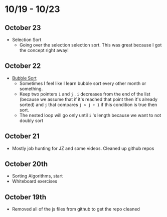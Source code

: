 # 10/19 - 10/23

## October 23

* Selection Sort
  * Going over the selection selection sort. This was great because I got the concept right away!

## October 22

* [Bubble Sort](../../algorithms/sort/bubble-sort.md)
  * Sometimes I feel like I learn bubble sort every other month or something.
  * Keep two pointers `i` and `j` . `i` decreases from the end of the list \(because we assume that if it's reached that point then it's already sorted\) and `j` that compares `j > j + 1` if this condition is true then sort.
  * The nested loop will go only until `i` 's length because we want to not doubly sort

## October 21

* Mostly job hunting for JZ and some videos. Cleaned up github repos

## October 20th

* Sorting Algorithms, start
* Whiteboard exercises

## October 19th

* Removed all of the js files from github to get the repo cleaned



